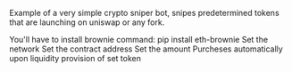 Example of a very simple crypto sniper bot, snipes predetermined tokens that are launching on uniswap or any fork.

You'll have to install brownie command: pip install eth-brownie
Set the network
Set the contract address
Set the amount
Purcheses automatically upon liquidity provision of set token

